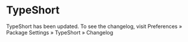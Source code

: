TypeShort
=========

TypeShort has been updated. To see the changelog, visit
Preferences » Package Settings » TypeShort » Changelog

